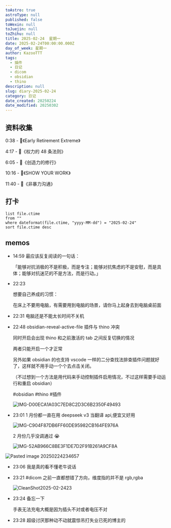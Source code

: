```yaml
---
toAstro: true
astroType: null
published: false
toWexin: null
toJuejin: null
toZhihu: null
title: 2025-02-24  星期一
date: 2025-02-24T00:00:00.000Z
day_of_week: 星期一
author: KazooTTT
tags:
  - 插件
  - 日记
  - dicom
  - obsidian
  - thino
description: null
slug: diary-2025-02-24
category: 日记
date_created: 20250224
date_modified: 20250302
---
```





## 资料收集

0:38 - 📖《Early Retirement Extreme》

4:17 - 📖《权力的 48 条法则》

6:05 - 📖《创造力的修行》

10:16 - 📖《SHOW YOUR WORK》

11:40 - 📖《非暴力沟通》

## 打卡

``` dataview
list file.ctime
from ""
where dateformat(file.ctime, "yyyy-MM-dd") = "2025-02-24"
sort file.ctime desc
```

## memos

- 14:59
	最应该反复阅读的一句话：

	「能够对抗消极的不是积极，而是专注；能够对抗焦虑的不是安慰，而是具体；能够对抗迷茫的不是方法，而是行动。」 ​​​

- 22:23 

	想要自己养成的习惯：

	在床上不要用电脑，有需要用到电脑的场景，请你马上起身去到电脑桌前面

- 22:31 电脑还是不能太长时间不关机 
- 22:48 
	obsidian-reveal-active-file 插件与 thino 冲突

	同时开启会出现 thino 和之前激活的 tab 之间反复切换的情况

	两者只能开启一个才正常

	另外如果 obsidian 的也支持 vscode 一样的二分查找法排查插件问题就好了，这样就不用手动一个个去点击关闭。

	（不过想到一个方法是用代码来手动控制插件启用情况，不过这样需要手动运行和重启 obsidian）

	#obsidian #thino #插件 

	![IMG-D00ECA1A03C7ED8C2D3C6B2350F49493](</mdImages/IMG-D00ECA1A03C7ED8C2D3C6B2350F49493.png>)

- 23:01 
	1 月份都一直在用 deepseek v3 当翻译 api,便宜又好用

	![IMG-C904F87DB6FF60DE95982CB164FE976A](</mdImages/IMG-C904F87DB6FF60DE95982CB164FE976A.png>)

	 2 月份几乎没调通过 😭

	![IMG-52AB966C8BE3F1DE7D2F91B261A9CF8A](</mdImages/IMG-52AB966C8BE3F1DE7D2F91B261A9CF8A.png>)

![Pasted image 20250224234657](</mdImages/Pasted image 20250224234657.png>)

- 23:06 我是真的看不懂老牛说话 
- 23:21 
	#dicom 
	之前一直都想错了方向，维度指的并不是 rgb,rgba

	![CleanShot2025-02-2423](</mdImages/CleanShot2025-02-2423.21.29@2x.png>)

- 23:24 
	备忘一下

	手表无法充电大概是因为插头不对或者电压不对 

- 23:28 超级讨厌那种动不动就震惊吊打失业已死的博主的 
